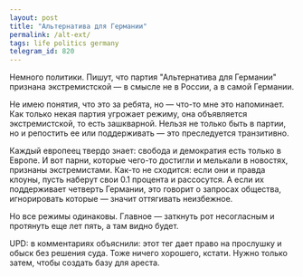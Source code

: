 ```yaml
---
layout: post
title: "Альтернатива для Германии"
permalink: /alt-ext/
tags: life politics germany
telegram_id: 820
---
```


Немного политики. Пишут, что партия "Альтернатива для Германии" признана
экстремистской — в смысле не в России, а в самой Германии.

Не имею понятия, что это за ребята, но — что-то мне это напоминает. Как только
некая партия угрожает режиму, она объявляется экстремистской, то есть
зашкварной. Нельзя не только быть в партии, но и репостить ее или поддерживать —
это преследуется транзитивно.

Каждый европеец твердо знает: свобода и демократия есть только в Европе. И вот
парни, которые чего-то достигли и мелькали в новостях, признаны
экстремистами. Как-то не сходится: если они и правда клоуны, пусть наберут свои
0.1 процента и рассосутся. А если их поддерживает четверть Германии, это говорит
о запросах общества, игнорировать которые — значит оттягивать неизбежное.

Но все режимы одинаковы. Главное — заткнуть рот несогласным и протянуть еще лет
пять, а там видно будет.

UPD: в комментариях объяснили: этот тег дает право на прослушку и обыск без
решения суда. Тоже ничего хорошего, кстати. Нужно только затем, чтобы создать
базу для ареста.
